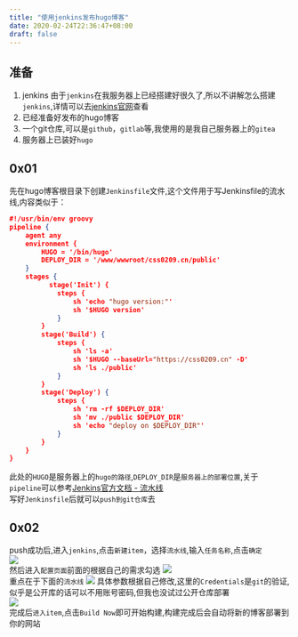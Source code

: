 ```yaml
---
title: "使用jenkins发布hugo博客"
date: 2020-02-24T22:36:47+08:00
draft: false
---
```


## 准备
1. jenkins 由于`jenkins`在我服务器上已经搭建好很久了,所以不讲解怎么搭建`jenkins`,详情可以去[jenkins官网](https://jenkins.io/zh/)查看  
2. 已经准备好发布的hugo博客
3. 一个git仓库,可以是`github`，`gitlab`等,我使用的是我自己服务器上的`gitea`
4. 服务器上已装好`hugo`
## 0x01
先在hugo博客根目录下创建`Jenkinsfile`文件,这个文件用于写Jenkinsfile的流水线,内容类似于：  
```json
#!/usr/bin/env groovy
pipeline {
    agent any
    environment {
        HUGO = '/bin/hugo'
        DEPLOY_DIR = '/www/wwwroot/css0209.cn/public'
    }
    stages {
          stage('Init') {
            steps {
                sh 'echo "hugo version:"'
                sh '$HUGO version'
            }
        }
        stage('Build') {
            steps {
                sh 'ls -a'
                sh '$HUGO --baseUrl="https://css0209.cn" -D'
                sh 'ls ./public'
            }
        }
        stage('Deploy') {
            steps {
                sh 'rm -rf $DEPLOY_DIR'
                sh 'mv ./public $DEPLOY_DIR'
                sh 'echo "deploy on $DEPLOY_DIR"'
            }
        }
    }
}
```
此处的`HUGO`是服务器上的`hugo的路径`,`DEPLOY_DIR`是`服务器上的部署位置`,关于`pipeline`可以参考[Jenkins官方文档 - 流水线](https://jenkins.io/zh/doc/book/pipeline/)  
写好`Jenkinsfile`后就可以`push到git仓库`去
## 0x02
push成功后,进入`jenkins`,点击`新建item`，选择`流水线`,输入`任务名称`,点击`确定`  
![](https://img.css0209.cn/hugo_jenkins/hugo_jenkins.png)  
然后进入`配置页面`前面的根据自己的需求勾选
![](https://img.css0209.cn/hugo_jenkins/hugo_jenkins02.png)  
重点在于下面的`流水线`
![](https://img.css0209.cn/hugo_jenkins/hugo_jenkins03.png)
具体参数根据自己修改,这里的`Credentials`是`git`的验证,似乎是公开库的话可以不用账号密码,但我也没试过公开仓库部署  
![](https://img.css0209.cn/hugo_jenkins/hugo_jenkins04.png)  
完成后`进入item`,点击`Build Now`即可开始构建,构建完成后会自动将新的博客部署到你的网站